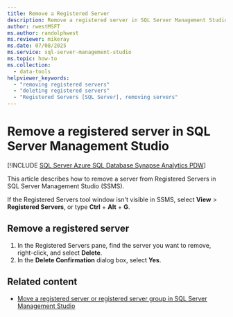 ```yaml
---
title: Remove a Registered Server
description: Remove a registered server in SQL Server Management Studio (SSMS).
author: rwestMSFT
ms.author: randolphwest
ms.reviewer: mikeray
ms.date: 07/08/2025
ms.service: sql-server-management-studio
ms.topic: how-to
ms.collection:
  - data-tools
helpviewer_keywords:
  - "removing registered servers"
  - "deleting registered servers"
  - "Registered Servers [SQL Server], removing servers"
---
```


# Remove a registered server in SQL Server Management Studio

[!INCLUDE [SQL Server Azure SQL Database Synapse Analytics PDW](../includes/applies-to-version/sql-asdb-asdbmi-asa-pdw.md)]

This article describes how to remove a server from Registered Servers in SQL Server Management Studio (SSMS).

If the Registered Servers tool window isn't visible in SSMS, select **View** > **Registered Servers**, or type **Ctrl** + **Alt** + **G**.

## Remove a registered server

1. In the Registered Servers pane, find the server you want to remove, right-click, and select **Delete**.
1. In the **Delete Confirmation** dialog box, select **Yes**.

## Related content

- [Move a registered server or registered server group in SQL Server Management Studio](move-a-registered-server-or-registered-server-group.md)

